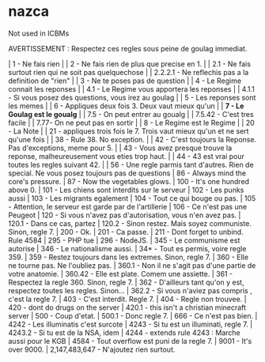 # nazca
Not used in ICBMs

AVERTISSEMENT : Respectez ces regles sous peine de goulag immediat.

| 1 - Ne fais rien |
| 2 - Ne fais rien de plus que precise en 1. |
| 2.1 - Ne fais surtout rien qui ne soit pas quelquechose |
| 2.2.2.1 - Ne reflechis pas a la definition de "rien" |
| 3 - Ne te poses pas de question |
| 4 - Le Regime connait les reponses |
| 4.1 - Le Regime vous apportera les reponses |
| 4.1.1 - Si vous posez des questions, vous irez au goulag |
| 5 - Les reponses sont les memes |
| 6 - Appliques deux fois 3. Deux vaut mieux qu'un |
| **7 - Le Goulag est le goualg** |
| 7.5 - On peut entrer au goualg |
| 7.5.42 - C'est tres facile |
| 7.77- On ne peut pas en sortir |
| 8 - Le Regime est le Regime |
| 20 - La Note |
| 21 - appliques trois fois le 7. Trois vaut mieux qu'un et ne sert qu'une fois |
| 38 - Rule 38. No exception. |
| 42 - C'est toujours la Reponse. Pas d'exceptions, meme pour 5. |
| 43 - Vous avez presque trouve la reponse, malheureusement vous eties trop haut. |
| 44 - 43 est vrai pour toutes les regles suivant 42. |
| 56 - Une regle parmis tant d'autres. Rien de special. Ne vous posez toujours pas de questions
| 86 - Always mind the core's pressure.
| 87 - Now the vegetables glows.
| 100 - It's one hundred above 0.
| 101 - Les chiens sont interdits sur le serveur
| 102 - Les punks aussi
| 103 - Les migrants egalement
| 104 - Tout ce qui bouge ou pas.
| 105 - Attention, le serveur est garde par de l'artillerie
| 106 - Ce n'est pas une Peugeot
| 120 - Si vous n'avez pas d'autorisation, vous n'en avez pas.
| 120.1 - Dans ce cas, partez
| 120.2 - Sinon restez. Mais soyez communiste. Sinon, regle 7.
| 200 - Ok.
| 201 - Ca passe.
| 211 - Dont forget to unbind. Rule 4584
| 295 - PHP tue
| 296 - NodeJS.
| 345 - Le communisme est autorise
| 346 - Le nationalisme aussi.
| 34* - Tout es permis, voire regle 359.
| 359 - Restez toujours dans les extremes. Sinon, regle 7.
| 360 - Elle ne tourne pas. Ne l'oubliez pas.
| 360.1 - Non il ne s'agit pas d'une partie de votre anatomie.
| 360.42 - Elle est plate. Comem une assiette.
| 361 - Respectez la regle 360. Sinon, regle 7.
| 362 - D'ailleurs tant qu'on y est, respectez toutes les regles. Sinon...
| 362.2 - Si vous n'aviez pas compris , c'est la regle 7.
| 403 - C'est interdit. Regle 7.
| 404 - Regle non trouvee.
| 420 - dont do drugs on the server
| 420.1 - this isn't a christian minecraft server
| 500 - Coup d'etat.
| 500.1 - Donc regle 7.
| 666 - Ce n'est pas bien.
| 4242 - Les illuminatis c'est surcote
| 4243 - Si tu est un illuminati, regle 7.
| 4243.2 - Si tu est de la NSA, idem
| 4244 - extends rule 4243 : Marche aussi pour le KGB
| 4584 - Tout overflow est puni de la regle 7.
| 9001 - It's over 9000.
| 2,147,483,647 - N'ajoutez rien surtout.
